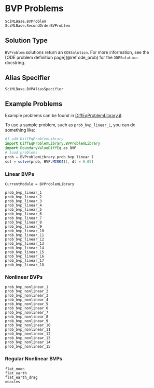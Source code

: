 # BVP Problems

```@docs
SciMLBase.BVProblem
SciMLBase.SecondOrderBVProblem
```

## Solution Type

`BVProblem` solutions return an `ODESolution`. For more information, see the
[ODE problem definition page](@ref ode_prob) for the `ODESolution` docstring.

## Alias Specifier

```@docs
SciMLBase.BVPAliasSpecifier
```

## Example Problems

Example problems can be found in [DiffEqProblemLibrary.jl](https://github.com/SciML/DiffEqProblemLibrary.jl/blob/master/lib/BVProblemLibrary/src/BVProblemLibrary.jl).

To use a sample problem, such as `prob_bvp_linear_1`, you can do something like:

```julia
#] add DiffEqProblemLibrary
import DiffEqProblemLibrary.BVProblemLibrary
import BoundaryValueDiffEq as BVP
# load problems
prob = BVProblemLibrary.prob_bvp_linear_1
sol = solve(prob, BVP.MIRK4(), dt = 0.05)
```

### Linear BVPs

```@meta
CurrentModule = BVProblemLibrary
```

```@docs
prob_bvp_linear_1
prob_bvp_linear_2
prob_bvp_linear_3
prob_bvp_linear_4
prob_bvp_linear_5
prob_bvp_linear_6
prob_bvp_linear_7
prob_bvp_linear_8
prob_bvp_linear_9
prob_bvp_linear_10
prob_bvp_linear_11
prob_bvp_linear_12
prob_bvp_linear_13
prob_bvp_linear_14
prob_bvp_linear_15
prob_bvp_linear_16
prob_bvp_linear_17
prob_bvp_linear_18
```

### Nonlinear BVPs

```@docs
prob_bvp_nonlinear_1
prob_bvp_nonlinear_2
prob_bvp_nonlinear_3
prob_bvp_nonlinear_4
prob_bvp_nonlinear_5
prob_bvp_nonlinear_6
prob_bvp_nonlinear_7
prob_bvp_nonlinear_8
prob_bvp_nonlinear_9
prob_bvp_nonlinear_10
prob_bvp_nonlinear_11
prob_bvp_nonlinear_12
prob_bvp_nonlinear_13
prob_bvp_nonlinear_14
prob_bvp_nonlinear_15
```

### Regular Nonlinear BVPs

```@docs
flat_moon
flat_earth
flat_earth_drag
measles
```
